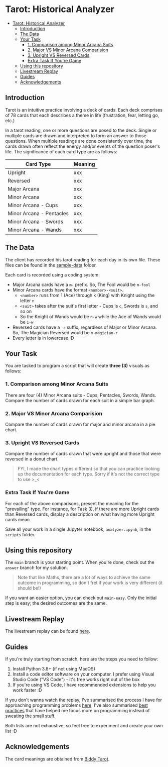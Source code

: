 # Tarot: Historical Analyzer
- [Tarot: Historical Analyzer](#tarot-historical-analyzer)
  - [Introduction](#introduction)
  - [The Data](#the-data)
  - [Your Task](#your-task)
    - [1. Comparison among Minor Arcana Suits](#1-comparison-among-minor-arcana-suits)
    - [2. Major VS Minor Arcana Comparision](#2-major-vs-minor-arcana-comparision)
    - [3. Upright VS Reversed Cards](#3-upright-vs-reversed-cards)
    - [Extra Task If You're Game](#extra-task-if-youre-game)
  - [Using this repository](#using-this-repository)
  - [Livestream Replay](#livestream-replay)
  - [Guides](#guides)
  - [Acknowledgements](#acknowledgements)

## Introduction
Tarot is an intuitive practice involving a deck of cards. Each deck comprises of 78 cards that each describes a theme in life (frustration, fear, letting go, etc.)

In a tarot reading, one or more questions are posed to the deck. Single or multiple cards are drawn and interpreted to form an answer to those questions. When multiple readings are done consistently over time, the cards drawn often reflect the energy and/or events of the question poser's life. The significance of each card type are as follows:

| Card Type                | Meaning |
| ------------------------ | ------- |
| Upright                  | xxx     |
| Reversed                 | xxx     |
| Major Arcana             | xxx     |
| Minor Arcana             | xxx     |
| Minor Arcana - Cups      | xxx     |
| Minor Arcana - Pentacles | xxx     |
| Minor Arcana - Swords    | xxx     |
| Minor Arcana - Wands     | xxx     |

## The Data
The client has recorded his tarot reading for each day in its own file. These files can be found in the [sample-data](sample-data/) folder.

Each card is recorded using a coding system:
- Major Arcana cards have a `m-` prefix. So, The Fool would be `m-fool`
- Minor Arcana cards have the format `<number>-<suit>`.
  - `<number>` runs from 1 (Ace) through k (King) with Knight using the letter `n`
  - `<suit>` takes after the suit's first letter - Cups is `c`, Swords is `s`, and so on
  - So the Knight of Wands would be `n-w` while the Ace of Wands would be `1-w`
- Reversed cards have a `-r` suffix, regardless of Major or Minor Arcana. So, The Magician Reversed would be `m-magician-r`
- Every letter is in lowercase :D

## Your Task
You are tasked to program a script that will create **three (3)** visuals as follows:

### 1. Comparison among Minor Arcana Suits
There are four (4) Minor Arcana suits - Cups, Pentacles, Swords, Wands. Compare the number of cards drawn for each suit in a simple bar graph.

### 2. Major VS Minor Arcana Comparision
Compare the number of cards drawn for major and minor arcana in a pie chart.

### 3. Upright VS Reversed Cards
Compare the number of cards drawn that were upright and those that were reversed in a donut chart.

> FYI, I made the chart types different so that you can practice looking up the documentation for each type. Sorry if it's not the correct type to use >_<

### Extra Task If You're Game
For each of the above comparisons, present the meaning for the "prevailing" type. For instance, for Task 3), if there are more Upright cards than Reversed cards, display a description on what having more Upright cards mean

Save all your work in a single Jupyter notebook, `analyzer.ipynb`, in the `scripts` folder.

## Using this repository
The `main` branch is your starting point. When you're done, check out the `answer` branch for my solution.

> Note that like Maths, there are a lot of ways to achieve the same outcome in programming, so don't fret if your work is very different (it should be!)

If you want an easier option, you can check out `main-easy`. Only the initial step is easy; the desired outcomes are the same.

## Livestream Replay
The livestream replay can be found [here](https://youtube.com).

## Guides
If you're truly starting from scratch, here are the steps you need to follow:
1. Install Python 3.8+ (if not using MacOS)
2. Install a code editor software on your computer. I prefer using Visual Studio Code ("VS Code") - it's free works right out of the box
3. If you're using VS Code, I have recommended extensions to help you work faster :D

If you don't wanna watch the replay, I've summarised the process I have for approaching programming problems [here](wiki/programming-process.md). I've also summarised [best practices](wiki/best-practices.md) that have helped me focus more on programming instead of sweating the small stuff.

Both lists are not exhaustive, so feel free to experiment and create your own list :D

## Acknowledgements
The card meanings are obtained from [Biddy Tarot](https://biddytarot.com).
